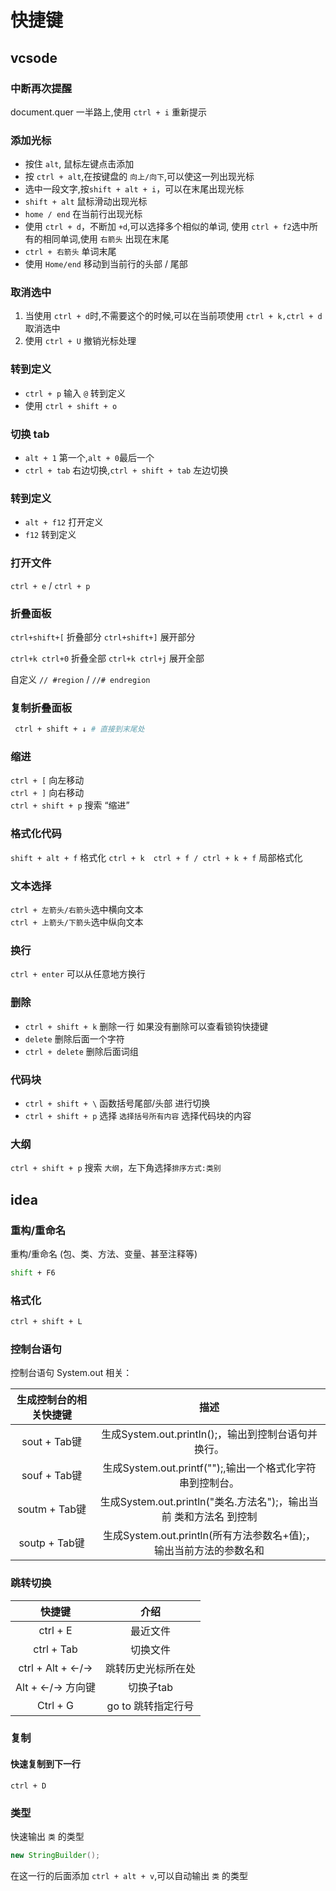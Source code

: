# 快捷键

## vcsode

### 中断再次提醒

document.quer 一半路上,使用 `ctrl + i` 重新提示

### 添加光标

- 按住 `alt`, 鼠标左键点击添加
- 按 `ctrl + alt`,在按键盘的 `向上/向下`,可以使这一列出现光标
- 选中一段文字,按`shift + alt + i`，可以在末尾出现光标
- `shift + alt` 鼠标滑动出现光标
- `home / end` 在当前行出现光标
- 使用 `ctrl + d`，不断加 `+d`,可以选择多个相似的单词, 使用 `ctrl + f2`选中所有的相同单词,使用 `右箭头` 出现在末尾
- `ctrl + 右箭头` 单词末尾
- 使用 `Home/end` 移动到当前行的头部 / 尾部

### 取消选中

1. 当使用 `ctrl + d`时,不需要这个的时候,可以在当前项使用 `ctrl + k,ctrl + d`取消选中
2. 使用 `ctrl + U` 撤销光标处理

### 转到定义

- `ctrl + p` 输入 `@` 转到定义
- 使用 `ctrl + shift + o`

### 切换 tab

- `alt + 1` 第一个,`alt + 0`最后一个
- `ctrl + tab` 右边切换,`ctrl + shift + tab` 左边切换

### 转到定义

- `alt + f12` 打开定义
- `f12` 转到定义

### 打开文件

`ctrl + e` / `ctrl + p`

### 折叠面板

`ctrl+shift+[` 折叠部分 `ctrl+shift+]` 展开部分

`ctrl+k ctrl+0` 折叠全部 `ctrl+k ctrl+j` 展开全部

自定义 `// #region` / `//# endregion`

### 复制折叠面板

```bash
 ctrl + shift + ↓ # 直接到末尾处
```

### 缩进

`ctrl + [` 向左移动  
`ctrl + ]` 向右移动  
`ctrl + shift + p` 搜索 “缩进”

### 格式化代码

`shift + alt + f` 格式化
`ctrl + k  ctrl + f / ctrl + k + f` 局部格式化

### 文本选择

`ctrl + 左箭头/右箭头`选中横向文本  
`ctrl + 上箭头/下箭头`选中纵向文本


### 换行

`ctrl + enter` 可以从任意地方换行

### 删除

- `ctrl + shift + k` 删除一行 如果没有删除可以查看锁钩快捷键
- `delete` 删除后面一个字符
- `ctrl + delete` 删除后面词组

### 代码块

- `ctrl + shift + \` 函数括号尾部/头部 进行切换
- `ctrl + shift + p` 选择 `选择括号所有内容` 选择代码块的内容

### 大纲
`ctrl + shift + p` 搜索 `大纲`，左下角选择`排序方式:类别`

## idea

### 重构/重命名
重构/重命名 (包、类、方法、变量、甚至注释等)

```bash
shift + F6
```

### 格式化

```bash
ctrl + shift + L
```

### 控制台语句

控制台语句 System.out 相关：

| 生成控制台的相关快捷键 | 描述 |
| :---------------------: | :---: |
| sout + Tab键           | 生成System.out.println();，输出到控制台语句并换行。 |
| souf + Tab键           | 生成System.out.printf("");,输出一个格式化字符串到控制台。 |
| soutm + Tab键          | 生成System.out.println("类名.方法名");，输出当前 类和方法名 到控制 |
| soutp + Tab键          | 生成System.out.println(所有方法参数名+值);，输出当前方法的参数名和

### 跳转切换

| 快捷键 | 介绍 |
| :----: | :---: |
| ctrl + E | 最近文件 |
| ctrl + Tab | 切换文件 |
| ctrl + Alt + ←/→ | 跳转历史光标所在处 |
| Alt + ←/→ 方向键 | 切换子tab |
| Ctrl + G | go to 跳转指定行号 |

### 复制

#### 快速复制到下一行

`ctrl + D`



### 类型

快速输出 `类` 的类型

```java
new StringBuilder();
```
在这一行的后面添加 `ctrl + alt + v`,可以自动输出 `类` 的类型



